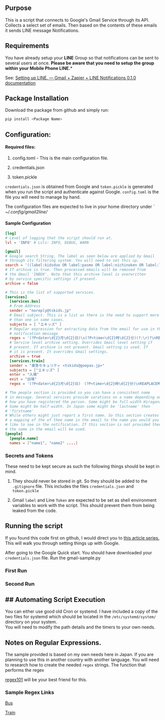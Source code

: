 ## Purpose

This is a script that connects to Google's Gmail Service through its API. Collects a select set of emails. Then based on the contents of these emails it sends LINE message Notifications. 



## Requirements

You have already setup your **LINE** Group so that notifications can be sent to several users at once. **Please be aware that you need to setup the group within your Mobile Phone LINE.***

See: [Setting up LINE. &mdash; Gmail + Zapier + LINE Notifications 0.1.0 documentation](https://gmailzapierlinenotify.readthedocs.io/en/latest/setting-up-line.html)

## Package Installation

Download the package from github and simply run:

```bash
pip install <Package Name>
```

## Configuration:

#### Required files:

1. config.toml - This is the main configuration file.

2. credentials.json

3. token.pickle

`credentials.json` is obtained from Google  and `token.pickle` is generated when you run the script and authenticate against Google. `config.toml` is the file you will need to manage by hand.

The configuration files are expected to live in your home directory under *` ~/.config/gmail2line/*

#### Sample Configuration

```toml
[log]
# Level of logging that the script should run at.
lvl = 'INFO' # Lvls: INFO, DEBUG, WARN

[gmail]
# Google search String. The label as seen below are applied by Gmail
# through its filtering system. You will need to set this up.
search = '((label:kidsduo OR label:pasmo OR label:nichinoken OR label:linenotification) AND -label:notified) AND newer_than:1d'
# If archive is true. Then processed emails will be removed from
# the Gmail 'INBOX'. Note that this archive level is overwritten
# by service specific settings if present.
archive = false

# This is the list of supported services.
[services]
  [services.bus]
  # From Address
  sender = "noreply@tskids.jp"
  # Email subject. This is a list as there is the need to support more
  # than one in some cases.
  subjects = [ "エキッズ" ]
  # Regular expression for extracting data from the email for use in the
  # notification message
  regex = '(?P<date>\d{2}月\d{2}日)\s(?P<time>\d{2}時\d{2}分)(?:\r)?\nREPLACEME(?:\r)?\n「(?P<busname>[一-龯]\d{1,2})\s(?P<destination>[一-龯]+)行き・(?P<boardedat>[一-龯]+)」'
  # Service level archive setting. Overrides Gmail level setting if 
  # present. If archive is not present. Gmail setting is used. If 
  # it is present. It overrides Gmail settings.
  archive = true
  [services.train]
  sender = "東急セキュリティ <tskids@goopas.jp>"
  subjects = ["エキッズ" ]
  enter = "入場"
  exit = "出場"
  regex = '(?P<date>\d{2}月\d{2}日)　(?P<time>\d{2}時\d{2}分)\nREAPLACEME\n「(?P<provider>[一-龯]+)・(?P<station>[一-龯]+)」を(?P<enterexit>[一-龯]+)'

# The people section is provided so you can have a consistent name
# in message. Several services provide varations on a name depending on 
# how you have registered the person. Some might be full-width Hiragana.
# Some might be half-width. In Japan some might be 'lastname' then
# 'firstname' 
# While others might just report a first name. So this section creates 
# a mapping of the of thee name in the email to the name you would you 
# like to see in the notification. If this section is not provided then
# the name in the email will be used.
[people]
  [people.name]
  names = ["name1", "name2" ....]
```

### Secrets and Tokens

These need to be kept secure as such the following things should be kept in mind.

1. They should never be stored in git. So they should be added to the `.gitignore` file. This includes the files `credentials.json` and `token.pickle`

2. Gmail `label` and Line `Token` are expected to be set as shell environment variables to work with the script. This should prevent them from being leaked from the code.

## Running the script

If you found this code first on github, I would direct you to [this article series.](https://dev.to/basman/connecting-to-gmail-api-with-python-546b) This will walk you through setting things up with Google.

After going to the Google Quick start. You should have downloaded your `credentials.json` file. Run the gmail-sample.py 

### First Run

### Second Run

## ## Automating Script Execution

You can either use good old Cron or systemd.
I have included a copy of the two files for systemd which should be located in the `/etc/systemd/system/` directory on your system.  
You will need to modify the path details and the timers to your own needs.

## Notes on Regular Expressions.

The sample provided is based on my own needs here in Japan. If you are planning to use this in another country with another language. You will need to research how to create the needed `regex` strings. The function that performs the regex 

[regex101](https://regex101.com) will be your best friend for this.

### Sample Regex Links

[Bus](https://regex101.com/r/iErPZQ/4)

[Train](https://regex101.com/r/zQvrg3/5)
